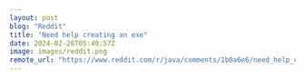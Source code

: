```yaml
---
layout: post
blog: "Reddit"
title: "Need help creating an exe"
date: 2024-02-26T05:49:57Z
image: images/reddit.png
remote_url: "https://www.reddit.com/r/java/comments/1b0a6e6/need_help_creating_an_exe/"
---
```

